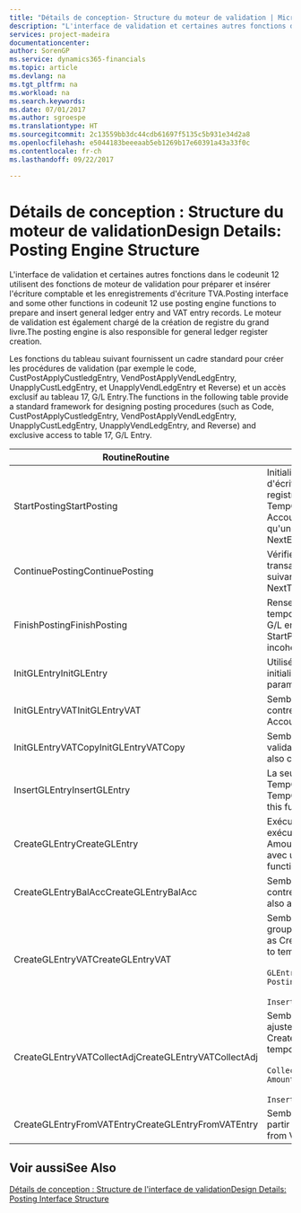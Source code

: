 ```yaml
---
title: "Détails de conception- Structure du moteur de validation | Microsoft Docs"
description: "L'interface de validation et certaines autres fonctions dans le codeunit 12 utilisent des fonctions de moteur de validation pour préparer et insérer l'écriture comptable et les enregistrements d'écriture TVA. Le moteur de validation est également chargé de la création de registre du grand livre."
services: project-madeira
documentationcenter: 
author: SorenGP
ms.service: dynamics365-financials
ms.topic: article
ms.devlang: na
ms.tgt_pltfrm: na
ms.workload: na
ms.search.keywords: 
ms.date: 07/01/2017
ms.author: sgroespe
ms.translationtype: HT
ms.sourcegitcommit: 2c13559bb3dc44cdb61697f5135c5b931e34d2a8
ms.openlocfilehash: e5044183beeeaab5eb1269b17e60391a43a33f0c
ms.contentlocale: fr-ch
ms.lasthandoff: 09/22/2017

---
```

# <a name="design-details-posting-engine-structure"></a><span data-ttu-id="7978b-104">Détails de conception : Structure du moteur de validation</span><span class="sxs-lookup"><span data-stu-id="7978b-104">Design Details: Posting Engine Structure</span></span>
<span data-ttu-id="7978b-105">L'interface de validation et certaines autres fonctions dans le codeunit 12 utilisent des fonctions de moteur de validation pour préparer et insérer l'écriture comptable et les enregistrements d'écriture TVA.</span><span class="sxs-lookup"><span data-stu-id="7978b-105">Posting interface and some other functions in codeunit 12 use posting engine functions to prepare and insert general ledger entry and VAT entry records.</span></span> <span data-ttu-id="7978b-106">Le moteur de validation est également chargé de la création de registre du grand livre.</span><span class="sxs-lookup"><span data-stu-id="7978b-106">The posting engine is also responsible for general ledger register creation.</span></span>  
  
 <span data-ttu-id="7978b-107">Les fonctions du tableau suivant fournissent un cadre standard pour créer les procédures de validation (par exemple le code, CustPostApplyCustledgEntry, VendPostApplyVendLedgEntry, UnapplyCustLedgEntry, et UnapplyVendLedgEntry et Reverse) et un accès exclusif au tableau 17, G/L Entry.</span><span class="sxs-lookup"><span data-stu-id="7978b-107">The functions in the following table provide a standard framework for designing posting procedures (such as Code, CustPostApplyCustledgEntry, VendPostApplyVendLedgEntry, UnapplyCustLedgEntry, UnapplyVendLedgEntry, and Reverse) and exclusive access to table 17, G/L Entry.</span></span>  
  
|<span data-ttu-id="7978b-108">Routine</span><span class="sxs-lookup"><span data-stu-id="7978b-108">Routine</span></span>|<span data-ttu-id="7978b-109">Désignation</span><span class="sxs-lookup"><span data-stu-id="7978b-109">Description</span></span>|  
|-------------|---------------------------------------|  
|<span data-ttu-id="7978b-110">StartPosting</span><span class="sxs-lookup"><span data-stu-id="7978b-110">StartPosting</span></span>|<span data-ttu-id="7978b-111">Initialise le tampon de validation TempGLEntryBuf, verrouille les tableaix d'écriture comptable et écriture TVA, et initialise la période de comptabilité, le registre de comptabilité et le taux de change.</span><span class="sxs-lookup"><span data-stu-id="7978b-111">Initializes posting buffer TempGLEntryBuf, locks G/L Entry and VAT Entry tables, and initializes Accounting Period, G/L Register, and Exchange Rate.</span></span> <span data-ttu-id="7978b-112">Ne devrait être appelé qu'une fois, alors NextEntryNo est 0.</span><span class="sxs-lookup"><span data-stu-id="7978b-112">Should be called only once, then NextEntryNo is 0.</span></span>|  
|<span data-ttu-id="7978b-113">ContinuePosting</span><span class="sxs-lookup"><span data-stu-id="7978b-113">ContinuePosting</span></span>|<span data-ttu-id="7978b-114">Vérifie et valide la TVA sur encaissement pour le précédent incrément de transaction NextTransactionNo et prépare la validation de la ligne suivante.</span><span class="sxs-lookup"><span data-stu-id="7978b-114">Checks and posts unrealized VAT for previous transaction increment NextTransactionNo and prepares post of next line.</span></span>|  
|<span data-ttu-id="7978b-115">FinishPosting</span><span class="sxs-lookup"><span data-stu-id="7978b-115">FinishPosting</span></span>|<span data-ttu-id="7978b-116">Renseigne la validation en insérant des écritures comptables à partir de tampon temporaire dans le tableau de base de données.</span><span class="sxs-lookup"><span data-stu-id="7978b-116">Completes posting by inserting G/L entries from temporary buffer into database table.</span></span> <span data-ttu-id="7978b-117">Toujours utilisé avec StartPosting.</span><span class="sxs-lookup"><span data-stu-id="7978b-117">Always used together with StartPosting.</span></span> <span data-ttu-id="7978b-118">Vérifie les incohérences.</span><span class="sxs-lookup"><span data-stu-id="7978b-118">Checks for inconsistencies.</span></span>|  
|<span data-ttu-id="7978b-119">InitGLEntry</span><span class="sxs-lookup"><span data-stu-id="7978b-119">InitGLEntry</span></span>|<span data-ttu-id="7978b-120">Utilisé pour lancer la nouvelle écriture comptable pour Gen. Jnl Line.</span><span class="sxs-lookup"><span data-stu-id="7978b-120">Used to initialize new G/L entry for Gen. Jnl Line.</span></span> <span data-ttu-id="7978b-121">Retourne GLEntry comme paramètre.</span><span class="sxs-lookup"><span data-stu-id="7978b-121">Returns GLEntry as parameter.</span></span>|  
|<span data-ttu-id="7978b-122">InitGLEntryVAT</span><span class="sxs-lookup"><span data-stu-id="7978b-122">InitGLEntryVAT</span></span>|<span data-ttu-id="7978b-123">Semblable à InitGLEntry, mais affecte également Numéro de compte contrepartie et SummarizeVAT.</span><span class="sxs-lookup"><span data-stu-id="7978b-123">Same as InitGLEntry, but also assigns Bal. Account No. and SummarizeVAT.</span></span>|  
|<span data-ttu-id="7978b-124">InitGLEntryVATCopy</span><span class="sxs-lookup"><span data-stu-id="7978b-124">InitGLEntryVATCopy</span></span>|<span data-ttu-id="7978b-125">Semblable à InitGLEntryVAT, mais copie également les données des groupes de validation de l'écriture TVA avant SummarizeVAT.</span><span class="sxs-lookup"><span data-stu-id="7978b-125">Similar to InitGLEntryVAT, but also copies posting groups data from VAT Entry before SummarizeVAT.</span></span>|  
|<span data-ttu-id="7978b-126">InsertGLEntry</span><span class="sxs-lookup"><span data-stu-id="7978b-126">InsertGLEntry</span></span>|<span data-ttu-id="7978b-127">La seule fonction qui insère l'écriture comptable dans le tableau TempGLEntryBuf global.</span><span class="sxs-lookup"><span data-stu-id="7978b-127">The only function that inserts G/L entry into global TempGLEntryBuf table.</span></span> <span data-ttu-id="7978b-128">Utilisez toujours cette fonction pour insérer.</span><span class="sxs-lookup"><span data-stu-id="7978b-128">Always use this function for insert.</span></span>|  
|<span data-ttu-id="7978b-129">CreateGLEntry</span><span class="sxs-lookup"><span data-stu-id="7978b-129">CreateGLEntry</span></span>|<span data-ttu-id="7978b-130">Exécute InitGLEntry, affecte le montant des devises supplémentaires, puis exécute InsertGLEntry.</span><span class="sxs-lookup"><span data-stu-id="7978b-130">Performs an InitGLEntry, assigns Additional Currency Amount, and then performs InsertGLEntry.</span></span> <span data-ttu-id="7978b-131">Remplace plusieurs lignes de code avec un seul appel de fonction.</span><span class="sxs-lookup"><span data-stu-id="7978b-131">Replaces several lines of code with a single function call.</span></span>|  
|<span data-ttu-id="7978b-132">CreateGLEntryBalAcc</span><span class="sxs-lookup"><span data-stu-id="7978b-132">CreateGLEntryBalAcc</span></span>|<span data-ttu-id="7978b-133">Semblable à CreateGLEntry, mais affecte également Type de compte contrepartie et Numéro de compte contrepartie.</span><span class="sxs-lookup"><span data-stu-id="7978b-133">Same as CreateGLEntry, but also assigns Bal. Account Type and Bal. Account No.</span></span>|  
|<span data-ttu-id="7978b-134">CreateGLEntryVAT</span><span class="sxs-lookup"><span data-stu-id="7978b-134">CreateGLEntryVAT</span></span>|<span data-ttu-id="7978b-135">Semblable à CreateGLEntry, mais avec le traitement supplémentaire pour les groupes de validation et l'enregistrement sur un tampon TVA temporaire :</span><span class="sxs-lookup"><span data-stu-id="7978b-135">Same as CreateGLEntry, but with additional processing for posting groups and saving to temporary VAT buffer:</span></span><br /><br /> `GLEntry.CopyPostingGroupsFromDtldCVBuf(DtldCVLedgEntryBuf,GenJnlLine."Gen. Posting Type");`<br /><br /> `InsertVATEntriesFromTemp(DtldCVLedgEntryBuf,GLEntry);`|  
|<span data-ttu-id="7978b-136">CreateGLEntryVATCollectAdj</span><span class="sxs-lookup"><span data-stu-id="7978b-136">CreateGLEntryVATCollectAdj</span></span>|<span data-ttu-id="7978b-137">Semblable à CreateGLEntry, mais avec la collection supplémentaire des ajustements et l'enregistrement sur un tampon TVA temporaire :</span><span class="sxs-lookup"><span data-stu-id="7978b-137">Same as CreateGLEntry, but with additional collection of adjustments and saving to temporary VAT buffer:</span></span><br /><br /> `CollectAdjustment(AdjAmount,GLEntry.Amount,GLEntry."Additional-Currency Amount",OriginalDateSet);`<br /><br /> `InsertVATEntriesFromTemp(DtldCVLedgEntryBuf,GLEntry);`|  
|<span data-ttu-id="7978b-138">CreateGLEntryFromVATEntry</span><span class="sxs-lookup"><span data-stu-id="7978b-138">CreateGLEntryFromVATEntry</span></span>|<span data-ttu-id="7978b-139">Semblable à CreateGLEntry, mais copie également les groupes de validation à partir de l'écriture TVA.</span><span class="sxs-lookup"><span data-stu-id="7978b-139">Same as CreateGLEntry, but also copies posting groups from VAT entry.</span></span>|  
  
## <a name="see-also"></a><span data-ttu-id="7978b-140">Voir aussi</span><span class="sxs-lookup"><span data-stu-id="7978b-140">See Also</span></span>  
 [<span data-ttu-id="7978b-141">Détails de conception : Structure de l'interface de validation</span><span class="sxs-lookup"><span data-stu-id="7978b-141">Design Details: Posting Interface Structure</span></span>](design-details-posting-interface-structure.md)
